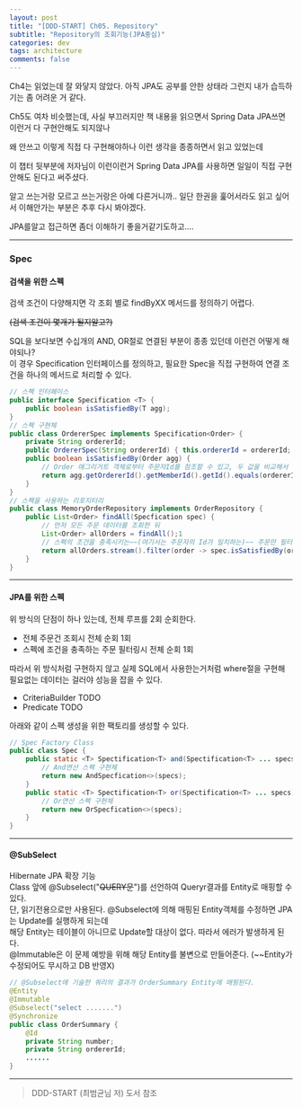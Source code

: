```yaml
---
layout: post
title: "[DDD-START] Ch05. Repository"
subtitle: "Repository의 조회기능(JPA중심)"
categories: dev
tags: architecture
comments: false
---
```






Ch4는 읽었는데 잘 와닿지 않았다. 아직 JPA도 공부를 안한 상태라 그런지 내가 습득하기는 좀 어려운 거 같다.

Ch5도 여차 비슷했는데, 사실 부끄러지만 책 내용을 읽으면서 Spring Data JPA쓰면 이런거 다 구현안해도 되지않나

왜 안쓰고 이렇게 직접 다 구현해야하나 이런 생각을 종종하면서 읽고 있었는데

이 챕터 뒷부분에 저자님이 이런이런거 Spring Data JPA를 사용하면 일일이 직접 구현 안해도 된다고 써주셨다.

알고 쓰는거랑 모르고 쓰는거랑은 아예 다른거니까.. 일단 한권을 훑어서라도 읽고 싶어서 이해안가는 부분은 추후 다시 봐야겠다.

JPA를알고 접근하면 좀더 이해하기 좋을거같기도하고....

---

### Spec

#### 검색을 위한 스펙

검색 조건이 다양해지면 각 조회 별로 findByXX 메서드를 정의하기 어렵다.

~~(검색 조건이 몇개가 될지알고?)~~

SQL을 보다보면 수십개의 AND, OR절로 연결된 부분이 종종 있던데 이런건 어떻게 해야되나?  
이 경우 Specification 인터페이스를 정의하고, 필요한 Spec을 직접 구현하여 연결 조건을 하나의 메서드로 처리할 수 있다.

```java
// 스펙 인터페이스
public interface Specification <T> {
    public boolean isSatisfiedBy(T agg);
}
// 스펙 구현체
public class OrdererSpec implements Specification<Order> {
    private String ordererId;
    public OrdererSpec(String ordererId) { this.ordererId = ordererId; }
    public boolean isSatisfiedBy(Order agg) {
        // Order 애그리거트 객체로부터 주문자Id를 참조할 수 있고, 두 값을 비교해서 일치할경우 true
        return agg.getOrdererId().getMemberId().getId().equals(ordererId);1
    }
}
// 스펙을 사용하는 리포지터리
public class MemoryOrderRepository implements OrderRepository {
    public List<Order> findAll(Specfication spec) {
        // 먼저 모든 주문 데이터를 조회한 뒤
        List<Order> allOrders = findAll();1
        // 스펙의 조건을 충족시키는~~(여기서는 주문자의 Id가 일치하는)~~ 주문만 필터링해서 반환한다. 
        return allOrders.stream().filter(order -> spec.isSatisfiedBy(order)).collect(toList());
    }
}
```

---

#### JPA를 위한 스펙

위 방식의 단점이 하나 있는데, 전체 루프를 2회 순회한다.

-   전체 주문건 조회시 전체 순회 1회
-   스펙에 조건을 충족하는 주문 필터링시 전체 순회 1회

따라서 위 방식처럼 구현하지 않고 실제 SQL에서 사용한는거처럼 where절을 구현해 필요없는 데이터는 걸러야 성능을 잡을 수 있다.

-   CriteriaBuilder TODO
-   Predicate TODO

아래와 같이 스펙 생성을 위한 팩토리를 생성할 수 있다.

```java
// Spec Factory Class
public class Spec {
    public static <T> Spectification<T> and(Spectification<T> ... specs) {
        // And연산 스펙 구현체
        return new AndSpecfication<>(specs);
    }
    public static <T> Spectification<T> or(Spectification<T> ... specs) {
        // Or연산 스펙 구현체
        return new OrSpecfication<>(specs);
    }
}
```

---

#### @SubSelect

Hibernate JPA 확장 기능  
Class 앞에 @Subselect("~~QUERY문~~")를 선언하여 Queryr결과를 Entity로 매핑할 수 있다.  
단, 읽기전용으로만 사용된다. @Subselect에 의해 매핑된 Entity객체를 수정하면 JPA는 Update를 실행하게 되는데  
해당 Entity는 테이블이 아니므로 Update할 대상이 없다. 따라서 에러가 발생하게 된다.  
@Immutable은 이 문제 예방을 위해 해당 Entity를 불변으로 만들어준다. (~~Entity가 수정되어도 무시하고 DB 반영X)

```java
// @Subselect에 기술한 쿼리의 결과가 OrderSummary Entity에 매핑된다.
@Entity
@Immutable
@Subselect("select .......")
@Synchronize
public class OrderSummary {
    @Id
    private String number;
    private String ordererId;
    ......
}
```



<hr>

> DDD-START (최범균님 저) 도서 참조

